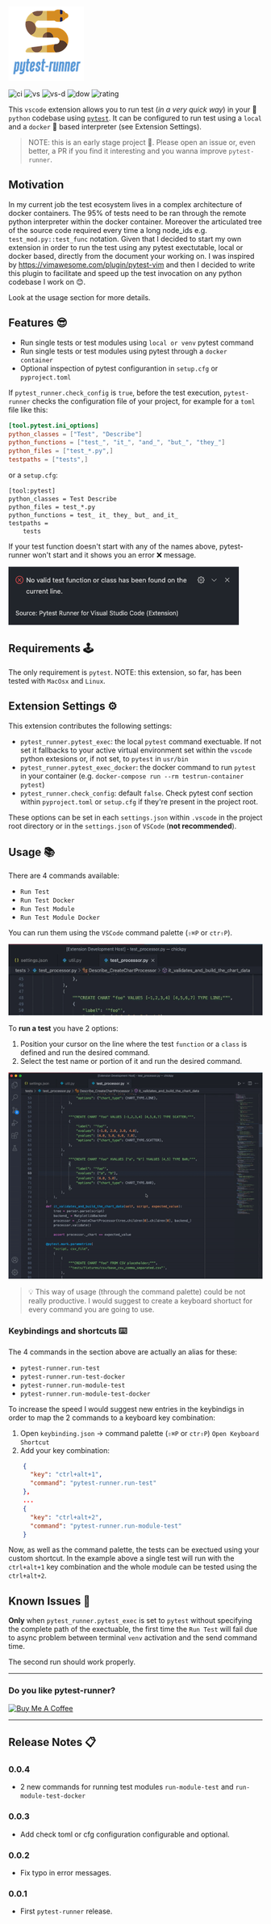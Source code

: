 ![logo](https://raw.githubusercontent.com/ernestoarbitrio/pytest-runner/main/images/pytest-runner-logo-small.png)

![ci](https://github.com/ernestoarbitrio/pytest-runner/workflows/CI/badge.svg?branch=main) ![vs](https://vsmarketplacebadge.apphb.com/version-short/pamaron.pytest-runner.svg) ![vs-d](https://vsmarketplacebadge.apphb.com/installs/pamaron.pytest-runner.svg) ![dow](https://vsmarketplacebadge.apphb.com/downloads/pamaron.pytest-runner.svg) ![rating](https://vsmarketplacebadge.apphb.com/rating-star/pamaron.pytest-runner.svg)

This `vscode` extension allows you to run test (*in a very quick way*) in your 🐍 `python` codebase using [`pytest`](https://docs.pytest.org).
It can be configured to run test using a `local` and a `docker` 🐳  based interpreter (see Extension Settings).

> NOTE: this is an early stage project 🐣. Please open an issue or, even better, a PR if you find it interesting and you
wanna improve `pytest-runner`.

## Motivation
In my current job the test ecosystem lives in a complex architecture of docker containers. The 95% of tests need to be
ran through the remote python interpreter within the docker container. Moreover the articulated tree of the source code
required every time a long node_ids e.g. `test_mod.py::test_func` notation. 
Given that I decided to start my own extension in order to run the test using any pytest exectutable, local or docker based,
directly from the document your working on. I was inspired by https://vimawesome.com/plugin/pytest-vim and then I decided
to write this plugin to facilitate and speed up the test invocation on any python codebase I work on 😊.

Look at the usage section for more details.

## Features 😎

- Run single tests or test modules using `local or venv` pytest command
- Run single tests or test modules using pytest through a `docker container`
- Optional inspection of pytest configurantion in `setup.cfg` or `pyproject.toml`

If `pytest_runner.check_config` is `true`, before the test execution, `pytest-runner` checks the configuration file of your project, for example for a `toml` file like this:
```toml
[tool.pytest.ini_options]
python_classes = ["Test", "Describe"]
python_functions = ["test_", "it_", "and_", "but_", "they_"]
python_files = ["test_*.py",]
testpaths = ["tests",]
```

or a `setup.cfg`:
```
[tool:pytest]
python_classes = Test Describe
python_files = test_*.py
python_functions = test_ it_ they_ but_ and_it_
testpaths =
    tests
```

If your test function doesn't start with any of the names above, pytest-runner won't start and it shows you an
error ❌ message.

![error](https://raw.githubusercontent.com/ernestoarbitrio/pytest-runner/main/images/err.png)

## Requirements 🕹

The only requirement is `pytest`. NOTE: this extension, so far, has been tested with `MacOsx` and `Linux`.

## Extension Settings ⚙️

This extension contributes the following settings:

* `pytest_runner.pytest_exec`: the local `pytest` command exectuable. If not set it fallbacks to your active virtual environment set within the `vscode` python extesions or, if not set, to `pytest` in `usr/bin`
* `pytest_runner.pytest_exec_docker`: the docker command to run `pytest` in your container (e.g. `docker-compose run --rm testrun-container pytest`)
* `pytest_runner.check_config`: default `false`. Check pytest conf section within `pyproject.toml` or `setup.cfg` if they're present in the project root.

These options can be set in each `settings.json` within `.vscode` in the project root directory or in the `settings.json` of `VSCode` (**not recommended**).

## Usage 📚

There are 4 commands available:
- `Run Test`
- `Run Test Docker`
- `Run Test Module`
- `Run Test Module Docker`

You can run them using the `VSCode` command palette (`⇧⌘P` or `ctr⇧P`).

![cmd-palette](https://raw.githubusercontent.com/ernestoarbitrio/pytest-runner/main/images/cmd-palette-example.gif)

To **run a test** you have 2 options:
 1. Position your cursor on the line where the test `function` or a `class` is defined and run the desired command.
 2. Select the test name or portion of it and run the desired command.

 ![run-test-demo](https://raw.githubusercontent.com/ernestoarbitrio/pytest-runner/main/images/run-test-demo.gif)


>💡 This way of usage (through the command palette) could be not really productive. I would suggest to create a keyboard shortuct for every command you are going to use.

 ### Keybindings and shortcuts ⌨️

The 4 commands in the section above are actually an alias for these:

- `pytest-runner.run-test`
- `pytest-runner.run-test-docker`
- `pytest-runner.run-module-test`
- `pytest-runner.run-module-test-docker`

To increase the speed I would suggest new entries in the keybindigs in order to map the 2 commands to a keyboard
 key combination:
  1. Open `keybinding.json` -> command palette (`⇧⌘P` or `ctr⇧P`) `Open Keyboard Shortcut`
  2. Add your key combination:
  ```json
      {
        "key": "ctrl+alt+1",
        "command": "pytest-runner.run-test"
      },
      ...
      {
        "key": "ctrl+alt+2",
        "command": "pytest-runner.run-module-test"
      }
  ```
Now, as well as the command palette, the tests can be exectued using your custom shortcut. In the example above
a single test will run with the `ctrl+alt+1` key combination and the whole module can be tested using the `ctrl+alt+2`.


## Known Issues 🧐

**Only** when `pytest_runner.pytest_exec` is set to `pytest` without specifying the complete path of the exectuable, the first time the `Run Test` will fail due to async problem between terminal `venv` activation and the send command time.

The second run should work properly.

---

### Do you like pytest-runner?

<a href="https://www.buymeacoffee.com/ernestoarb5" target="_blank"><img src="https://cdn.buymeacoffee.com/buttons/v2/default-yellow.png" alt="Buy Me A Coffee" style="height: 60px !important;width: 217px !important;" ></a>

---

## Release Notes 📋

### 0.0.4

- 2 new commands for running test modules `run-module-test` and `run-module-test-docker`

### 0.0.3

- Add check toml or cfg configuration configurable and optional.

### 0.0.2

- Fix typo in error messages.

### 0.0.1

- First `pytest-runner` release.

